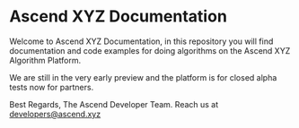 Ascend XYZ Documentation
=============


Welcome to Ascend XYZ Documentation, in this repository you will find documentation and code examples for doing algorithms on the Ascend XYZ Algorithm Platform.

We are still in the very early preview and the platform is for closed alpha tests now for partners.

Best Regards, The Ascend Developer Team. Reach us at developers@ascend.xyz
